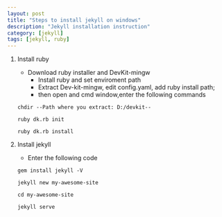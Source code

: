 ```yaml
---
layout: post
title: "Steps to install jekyll on windows"
description: "Jekyll installation instruction"
category: [jekyll]
tags: [jekyll, ruby]
---
```


1. Install ruby
     * Download ruby installer and DevKit-mingw
        * Install ruby and set enviroment path
        * Extract Dev-kit-mingw, edit config.yaml, add ruby install path;
        * then open and cmd window,enter the following commands


	````chdir --Path where you extract: D:/devkit--````

	````ruby dk.rb init````

	````ruby dk.rb install````


2. Install jekyll
     * Enter the following code

     ````gem install jekyll -V````

     ````jekyll new my-awesome-site````

     ````cd my-awesome-site````
     
     ````jekyll serve````

